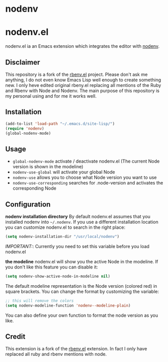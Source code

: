 # nodenv

# nodenv.el

nodenv.el ia an Emacs extension which integrates the editor with [nodenv](https://github.com/nodenv/nodenv "nodenv/nodenv").

Disclaimer
----------
This repository is a fork of the [rbenv.el](https://github.com/senny/rbenv.el
"senny/rbeny.el") project. Please don't ask me anything, I do not even know
Emacs Lisp well enough to create something new. I only heve edited original
rbeny.el replacing all mentions of the Ruby and Rbenv with Node and Nodenv.
The main purpose of this repository is my personal using and for me it works well.


Installation
------------

```lisp
(add-to-list 'load-path "~/.emacs.d/site-lisp/")
(require 'nodenv)
(global-nodenv-mode)
```

Usage
-----

* `global-nodenv-mode` activate / deactivate nodenv.el (The current Node version is shown in the modeline)
* `nodenv-use-global` will activate your global Node
* `nodenv-use` allows you to choose what Node version you want to use
* `nodenv-use-corresponding` searches for .node-version and activates
the corresponding Node

Configuration
-------------

**nodenv installation directory**
By default nodenv.el assumes that you installed nodenv into
`~/.nodenv`. If you use a different installation location you can
customize nodenv.el to search in the right place:

```lisp
(setq nodenv-installation-dir "/usr/local/nodenv")
```

*IMPORTANT:*: Currently you need to set this variable before you load nodenv.el

**the modeline**
nodenv.el will show you the active Node in the modeline. If you don't
like this feature you can disable it:

```lisp
(setq nodenv-show-active-node-in-modeline nil)
```

The default modeline representation is the Node version (colored red) in square
brackets. You can change the format by customizing the variable:

```lisp
;; this will remove the colors
(setq nodenv-modeline-function 'nodenv--modeline-plain)
```

You can also define your own function to format the node version as you like.

Credit
-----
This extension is a fork of the [rbenv.el](https://github.com/senny/rbenv.el
"Rbenv on Github") extension. In fact I only have replaced all ruby and rbenv
mentions with node.


